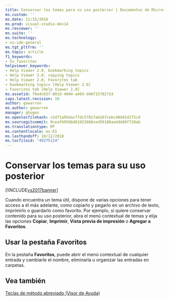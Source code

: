 ```yaml
---
title: Conservar los temas para su uso posterior | Documentos de Microsoft
ms.custom: ''
ms.date: 11/15/2016
ms.prod: visual-studio-dev14
ms.reviewer: ''
ms.suite: ''
ms.technology:
- vs-ide-general
ms.tgt_pltfrm: ''
ms.topic: article
f1_keywords:
- hv_favorites
helpviewer_keywords:
- Help Viewer 2.0, bookmarking topics
- Help Viewer 2.0, copying topics
- Help Viewer 2.0, Favorites tab
- bookmarking topics [Help Viewer 2.0]
- Favorites tab [Help Viewer 2.0]
ms.assetid: f0a4c657-001d-4604-a403-d46f15782724
caps.latest.revision: 10
author: gewarren
ms.author: gewarren
manager: ghogen
ms.openlocfilehash: c2df1a95dacf7dc57817a6167cebc48d42d275cd
ms.sourcegitcommit: 9ceaf69568d61023868ced59108ae4dd46f720ab
ms.translationtype: MT
ms.contentlocale: es-ES
ms.lasthandoff: 10/12/2018
ms.locfileid: "49275124"
---
```

# <a name="retain-topics-for-later-use"></a>Conservar los temas para su uso posterior
[!INCLUDE[vs2017banner](../includes/vs2017banner.md)]

Cuando encuentra un tema útil, dispone de varias opciones para tener acceso a él más adelante, como copiarlo y pegarlo en un archivo de texto, imprimirlo o guardarlo como favorito. Por ejemplo, si quiere conservar contenido para su uso posterior, abra el menú contextual de temas y elija las opciones **Copiar**, **Imprimir**, **Vista previa de impresión** o **Agregar a Favoritos**.  
  
## <a name="using-the-favorites-tab"></a>Usar la pestaña Favoritos  
 En la pestaña **Favoritos**, puede abrir el menú contextual de cualquier entrada y cambiarle el nombre, eliminarla u organizar las entradas en carpetas.  
  
## <a name="see-also"></a>Vea también  
 [Teclas de método abreviado (Visor de Ayuda)](../ide/shortcut-keys-help-viewer.md)



